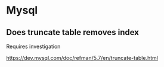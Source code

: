 # Mysql

## Does truncate table removes index

Requires investigation

https://dev.mysql.com/doc/refman/5.7/en/truncate-table.html

